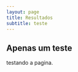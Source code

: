 ```yaml
---
layout: page
title: Resultados
subtitle: teste
---
```

## Apenas um teste
testando a pagina.

<object data="{{ site.url }}{{ site.baseurl }}/pdfs/relatorio.pdf" width="800" height="800" type="application/pdf"></object>
